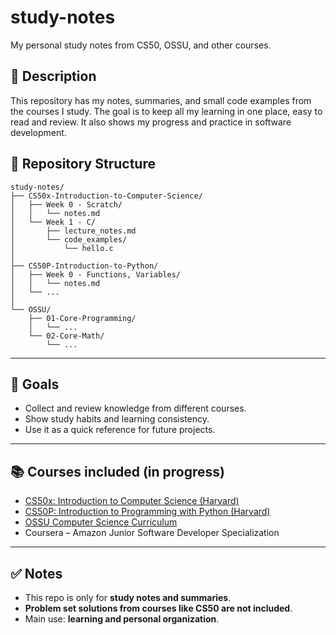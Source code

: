 # study-notes
My personal study notes from CS50, OSSU, and other courses.

## 📝 Description

This repository has my notes, summaries, and small code examples from the courses I study.
The goal is to keep all my learning in one place, easy to read and review.
It also shows my progress and practice in software development.

## 📂 Repository Structure  

```
study-notes/
├── CS50x-Introduction-to-Computer-Science/
│   ├── Week 0 - Scratch/
│   │   └── notes.md
│   └── Week 1 - C/
│       ├── lecture_notes.md
│       └── code_examples/
│           └── hello.c
│
├── CS50P-Introduction-to-Python/
│   ├── Week 0 - Functions, Variables/
│   │   └── notes.md
│   └── ...
│
└── OSSU/
    ├── 01-Core-Programming/
    │   └── ...
    └── 02-Core-Math/
        └── ...
```



---

## 🚀 Goals  
- Collect and review knowledge from different courses.  
- Show study habits and learning consistency.  
- Use it as a quick reference for future projects.  

---

## 📚 Courses included (in progress)  
- [CS50x: Introduction to Computer Science (Harvard)](https://cs50.harvard.edu/x/)  
- [CS50P: Introduction to Programming with Python (Harvard)](https://cs50.harvard.edu/python/)  
- [OSSU Computer Science Curriculum](https://github.com/ossu/computer-science)  
- Coursera – Amazon Junior Software Developer Specialization  

---

## ✅ Notes  
- This repo is only for **study notes and summaries**.  
- **Problem set solutions from courses like CS50 are not included**.  
- Main use: **learning and personal organization**.  
